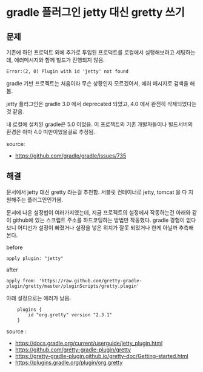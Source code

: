 
# gradle 플러그인 jetty 대신 gretty 쓰기

## 문제

기존에 하던 프로덕트 외에 추가로 투입된 프로덕트를 로컬에서 실행해보려고 세팅하는데, 에러메시지와 함께 빌드가 진행되지 않음.

```
Error:(2, 0) Plugin with id 'jetty' not found
```

gradle 기반 프로젝트는 처음이라 무슨 상황인지 모르겠어서, 에러 메시지로 검색을 해봄.

jetty 플러그인은 gradle 3.0 에서 deprecated 되었고, 4.0 에서 완전히 삭제되었다는 것 같음.

내 로컬에 설치된 gradle은 5.0 이었음. 이 프로젝트의 기존 개발자들이나 빌드서버의 환경은 아마 4.0 미만이었을걸로 추정됨.

source:

- https://github.com/gradle/gradle/issues/735

## 해결

문서에서 jetty 대신 gretty 라는걸 추천함. 서블릿 컨테이너로 jetty, tomcat 을 다 지원해주는 플러그인인가봄.

문서에 나온 설정법이 여러가지였는데, 지금 프로젝트의 설정에서 작동하는건 아래와 같이 github에 있는 스크립트 주소를 하드코딩하는 방법만 작동했다. gradle 경험이 없다보니 어디선가 설정이 빠졌거나 설정을 넣은 위치가 잘못 되었거나 한게 아닐까 추측해본다.


before

```
apply plugin: "jetty"
```

after

```
apply from: 'https://raw.github.com/gretty-gradle-plugin/gretty/master/pluginScripts/gretty.plugin'
```

아래 설정으로는 에러가 났음.

```
    plugins {
        id "org.gretty" version "2.3.1"
    }
```

source :

- https://docs.gradle.org/current/userguide/jetty_plugin.html
- https://github.com/gretty-gradle-plugin/gretty
- https://gretty-gradle-plugin.github.io/gretty-doc/Getting-started.html
- https://plugins.gradle.org/plugin/org.gretty
